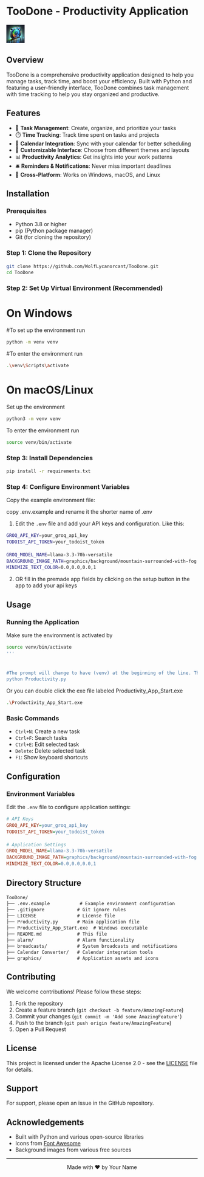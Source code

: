 # TooDone - Productivity Application

![TooDone Logo](graphics/icon/app_icon/produce.png)

## Overview

TooDone is a comprehensive productivity application designed to help you manage tasks, track time, and boost your efficiency. Built with Python and featuring a user-friendly interface, TooDone combines task management with time tracking to help you stay organized and productive.

## Features

- 🎯 **Task Management**: Create, organize, and prioritize your tasks
- ⏱️ **Time Tracking**: Track time spent on tasks and projects
- 📅 **Calendar Integration**: Sync with your calendar for better scheduling
- 🎨 **Customizable Interface**: Choose from different themes and layouts
- 📊 **Productivity Analytics**: Get insights into your work patterns
- 🛎️ **Reminders & Notifications**: Never miss important deadlines
- 🔄 **Cross-Platform**: Works on Windows, macOS, and Linux


## Installation


### Prerequisites
- Python 3.8 or higher
- pip (Python package manager)
- Git (for cloning the repository)

### Step 1: Clone the Repository
```bash
git clone https://github.com/WolfLycanorcant/TooDone.git
cd TooDone
```

### Step 2: Set Up Virtual Environment (Recommended)

# On Windows
#To set up the environment run

```bash
python -m venv venv
```

#To enter the environment run

```bash
.\venv\Scripts\activate
```




# On macOS/Linux

Set up the environment

```bash
python3 -m venv venv
```

To enter the environment run

```bash
source venv/bin/activate
```



### Step 3: Install Dependencies

```bash
pip install -r requirements.txt
```

### Step 4: Configure Environment Variables

Copy the example environment file:

copy .env.example and rename it the shorter name of .env


1. Edit the `.env` file and add your API keys and configuration. Like this:

```bash
GROQ_API_KEY=your_groq_api_key 
TODOIST_API_TOKEN=your_todoist_token

GROQ_MODEL_NAME=llama-3.3-70b-versatile 
BACKGROUND_IMAGE_PATH=graphics/background/mountain-surrounded-with-fog.jpg 
MINIMIZE_TEXT_COLOR=0.0,0.0,0.0,1
```


      
2. OR fill in the premade app fields by clicking on the setup button in the app to add your api keys

## Usage

### Running the Application
Make sure the environment is activated by

```bash
source venv/bin/activate
'''


#The prompt will change to have (venv) at the beginning of the line. Then run
python Productivity.py
```

Or you can double click the exe file labeled Productivity_App_Start.exe

```bash
.\Productivity_App_Start.exe
```

### Basic Commands

- `Ctrl+N`: Create a new task
- `Ctrl+F`: Search tasks
- `Ctrl+E`: Edit selected task
- `Delete`: Delete selected task
- `F1`: Show keyboard shortcuts

## Configuration

### Environment Variables

Edit the `.env` file to configure application settings:

```ini
# API Keys
GROQ_API_KEY=your_groq_api_key
TODOIST_API_TOKEN=your_todoist_token

# Application Settings
GROQ_MODEL_NAME=llama-3.3-70b-versatile
BACKGROUND_IMAGE_PATH=graphics/background/mountain-surrounded-with-fog.jpg
MINIMIZE_TEXT_COLOR=0.0,0.0,0.0,1
```

## Directory Structure

```
TooDone/
├── .env.example           # Example environment configuration
├── .gitignore            # Git ignore rules
├── LICENSE               # License file
├── Productivity.py       # Main application file
├── Productivity_App_Start.exe  # Windows executable
├── README.md             # This file
├── alarm/                # Alarm functionality
├── broadcasts/           # System broadcasts and notifications
├── Calendar Converter/   # Calendar integration tools
├── graphics/             # Application assets and icons
```

## Contributing

We welcome contributions! Please follow these steps:

1. Fork the repository
2. Create a feature branch (`git checkout -b feature/AmazingFeature`)
3. Commit your changes (`git commit -m 'Add some AmazingFeature'`)
4. Push to the branch (`git push origin feature/AmazingFeature`)
5. Open a Pull Request

## License

This project is licensed under the Apache License 2.0 - see the [LICENSE](LICENSE) file for details.

## Support

For support, please open an issue in the GitHub repository.

## Acknowledgements

- Built with Python and various open-source libraries
- Icons from [Font Awesome](https://fontawesome.com/)
- Background images from various free sources

---

<div align="center">
  Made with ❤️ by Your Name
</div>

